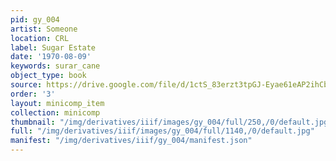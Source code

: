 ```yaml
---
pid: gy_004
artist: Someone
location: CRL
label: Sugar Estate
date: '1970-08-09'
keywords: surar_cane
object_type: book
source: https://drive.google.com/file/d/1ctS_83erzt3tpGJ-Eyae61eAP2ihCbFQ/view?usp=sharing
order: '3'
layout: minicomp_item
collection: minicomp
thumbnail: "/img/derivatives/iiif/images/gy_004/full/250,/0/default.jpg"
full: "/img/derivatives/iiif/images/gy_004/full/1140,/0/default.jpg"
manifest: "/img/derivatives/iiif/gy_004/manifest.json"
---
```

